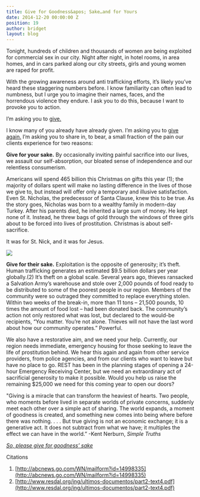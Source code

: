 ```yaml
---
title: Give for Goodness&apos; Sake…and for Yours
date: 2014-12-20 00:00:00 Z
position: 19
author: bridget
layout: blog
---
```


Tonight, hundreds of children and thousands of women are being exploited for commercial sex in our city.  Night after night, in hotel rooms, in area homes, and in cars parked along our city streets, girls and young women are raped for profit.

With the growing awareness around anti trafficking efforts, it’s likely you’ve heard these staggering numbers before. I know familiarity can often lead to numbness, but I urge you to imagine their names, faces, and the horrendous violence they endure.  I ask you to do this, because I want to provoke you to action.

I’m asking you to [give.](https://app.etapestry.com/onlineforms/REST/donateform.html)

I know many of you already have already given. I’m asking you to [give again.](https://app.etapestry.com/onlineforms/REST/donateform.html) I’m asking you to share in, to bear, a small fraction of the pain our clients experience for two reasons:

<b>Give for your sake.</b> By occasionally inviting painful sacrifice into our lives, we assault our self-absorption, our bloated sense of independence and our relentless consumerism.

Americans will spend 465 billion this Christmas on gifts this year (1); the majority of dollars spent will make no lasting difference in the lives of those we give to, but instead will offer only a temporary and illusive satisfaction. Even St. Nicholas, the predecessor of Santa Clause, knew this to be true. As the story goes, Nicholas was born to a wealthy family in modern-day Turkey. After his parents died, he inherited a large sum of money. He kept none of it. Instead, he threw bags of gold through the windows of three girls about to be forced into lives of prostitution.  Christmas is about self-sacrifice.

It was for St. Nick, and it was for Jesus.

![](http://iwantrest.com/uploads/Chartres_Bay_39_Nicholas_Panel_10.jpg)

<b>Give for their sake.</b> Exploitation is the opposite of generosity; it’s theft. Human trafficking generates an estimated $9.5 billion dollars per year globally.(2)  It’s theft on a global scale. Several years ago, thieves ransacked a Salvation Army’s warehouse and stole over 2,000 pounds of food ready to be distributed to some of the poorest people in our region.  Members of the community were so outraged they committed to replace everything stolen. Within two weeks of the break-in, more than 11 tons – 21,500 pounds, 10 times the amount of food lost – had been donated back.  The community’s action not only restored what was lost, but declared to the would-be recipients, “You matter. You’re not alone. Thieves will not have the last word about how our community operates.”  Powerful.

We also have a restorative aim, and we need your help. Currently, our region needs immediate, emergency housing for those seeking to leave the life of prostitution behind. We hear this again and again from other service providers, from police agencies, and from our clients who want to leave but have no place to go.  REST has been in the planning stages of opening a 24-hour Emergency Receiving Center, but we need an extraordinary act of sacrificial generosity to make it possible. Would you help us raise the remaining $25,000 we need for this coming year to open our doors?

"Giving is a miracle that can transform the heaviest of hearts. Two people, who moments before lived in separate worlds of private concerns, suddenly meet each other over a simple act of sharing. The world expands, a moment of goodness is created, and something new comes into being where before there was nothing. . . . But true giving is not an economic exchange; it is a generative act. It does not subtract from what we have; it multiples the effect we can have in the world.” -Kent Nerburn, *Simple Truths*

[*So, please give for goodness’ sake*](https://app.etapestry.com/onlineforms/REST/donateform.html)

Citations

1. [http://abcnews.go.com/WN/mailform?id=14998335](http://abcnews.go.com/WN/mailform?id=14998335)
2. [http://www.resdal.org/ing/ultimos-documentos/part2-text4.pdf](http://www.resdal.org/ing/ultimos-documentos/part2-text4.pdf)
